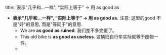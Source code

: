 title:: 表示"几乎和...一样", “实际上等于” -> 用 as good as

- **表示"几乎和...一样", “实际上等于” -> 用 as good as.** 注意: 这里的good 不是"好"的意思, 而是"等同于"的意思.
	- We are **as good as ruined**. 我们差不多完蛋了。
	- This old bike is **as good as useless**. 这辆旧自行车实际就等于废物一件。
	-
